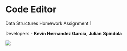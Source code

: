 # Code Editor
Data Structures Homework Assignment 1

Developers - **Kevin Hernandez Garcia, Julian Spindola**

<img src="https://i.imgur.com/APBRVkj.gif">


 
